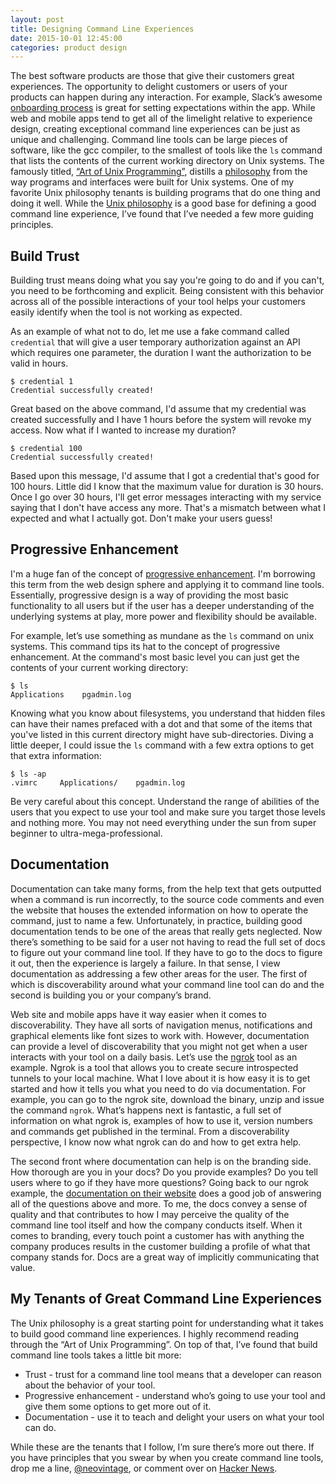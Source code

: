 ```yaml
---
layout: post
title: Designing Command Line Experiences
date: 2015-10-01 12:45:00
categories: product design
---
```



The best software products are those that give their customers great
experiences. The opportunity to delight customers or users of your products can
happen during any interaction. For example, Slack’s awesome [onboarding
process](https://www.useronboard.com/how-slack-onboards-new-users/)
is great for setting expectations within the app. While web and mobile apps tend
to get all of the limelight relative to experience design, creating exceptional
command line experiences can be just as unique and challenging. Command line
tools can be large pieces of software, like the gcc compiler, to the smallest of
tools like the `ls` command that lists the contents of the current working
directory on Unix systems. The famously titled, [“Art of Unix
Programming”](http://www.amazon.com/UNIX-Programming-Addison-Wesley-Professional-Computng/dp/0131429019/ref=sr_1_1?ie=UTF8&qid=1443728638&sr=8-1&keywords=art+of+unix+programming),
distills a [philosophy](http://catb.org/esr/writings/taoup/html/ch01s06.html) from the way programs and interfaces were built for Unix
systems. One of my favorite Unix philosophy tenants is building programs that do
one thing and doing it well. While the [Unix
philosophy](http://catb.org/esr/writings/taoup/html/ch01s06.html) is a good base for
defining a good command line experience, I’ve found that I’ve needed a few more
guiding principles.

## Build Trust

Building trust means doing what you say you're going to do and if you can't, you
need to be forthcoming and explicit. Being consistent with this behavior across
all of the possible interactions of your tool helps your customers easily
identify when the tool is not working as expected. 

As an example of what not to do, let me use a fake command called `credential`
that will give a user temporary authorization against an API which requires one
parameter, the duration I want the authorization to be valid in hours.

```
$ credential 1
Credential successfully created!
```

Great based on the above command, I'd assume that my credential was created
successfully and I have 1 hours before the system will revoke my access. Now
what if I wanted to increase my duration?

```
$ credential 100
Credential successfully created!
```

Based upon this message, I'd assume that I got a credential that's good for 100
hours. Little did I know that the maximum value for duration is 30 hours. Once I
go over 30 hours, I'll get error messages interacting with my service saying
that I don't have access any more. That's a mismatch between what I expected and
what I actually got. Don't make your users guess!

## Progressive Enhancement

I'm a huge fan of the concept of [progressive
enhancement](https://en.wikipedia.org/wiki/Progressive_enhancement). I'm
borrowing this term from the web design sphere and applying it to command line
tools. Essentially, progressive design is a way of providing the most basic
functionality to all users but if the user has a deeper understanding of the
underlying systems at play, more power and flexibility should be available.

For example, let’s use something as mundane as the `ls` command on unix systems.
This command tips its hat to the concept of progressive enhancement. At the
command's most basic level you can just get the contents of your current working
directory:

```
$ ls
Applications    pgadmin.log
```

Knowing what you know about filesystems, you understand that hidden files can
have their names prefaced with a dot and that some of the items that you've
listed in this current directory might have sub-directories. Diving a little
deeper, I could issue the `ls` command with a few extra options to get that
extra information:

```
$ ls -ap
.vimrc     Applications/    pgadmin.log
```

Be very careful about this concept. Understand the range of abilities of the
users that you expect to use your tool and make sure you target those levels and
nothing more. You may not need everything under the sun from super beginner to
ultra-mega-professional.

## Documentation

Documentation can take many forms, from the help text that gets outputted when a
command is run incorrectly, to the source code comments and even the website
that houses the extended information on how to operate the command, just to name
a few. Unfortunately, in practice, building good documentation tends to be one
of the areas that really gets neglected. Now there’s something to be said for a
user not having to read the full set of docs to figure out your command line
tool. If they have to go to the docs to figure it out, then the experience is
largely a failure. In that sense, I view documentation as addressing a few other
areas for the user. The first of which is discoverability around what your
command line tool can do and the second is building you or your company’s brand. 

Web site and mobile apps have it way easier when it comes to discoverability.
They have all sorts of navigation menus, notifications and graphical elements
like font sizes to work with. However, documentation can provide a level of
discoverability that you might not get when a user interacts with your tool on a
daily basis. Let’s use the [ngrok](https://ngrok.com/) tool as an example. Ngrok is a tool that allows
you to create secure introspected tunnels to your local machine. What I love
about it is how easy it is to get started and how it tells you what you need to
do via documentation. For example, you can go to the ngrok site, download the
binary, unzip and issue the command `ngrok`. What’s happens next is fantastic, a
full set of information on what ngrok is, examples of how to use it, version
numbers and commands get published in the terminal. From a discoverability
perspective, I know now what ngrok can do and how to get extra help. 

The second front where documentation can help is on the branding side. How
thorough are you in your docs? Do you provide examples? Do you tell users where
to go if they have more questions? Going back to our ngrok example, the
[documentation on their website](https://ngrok.com/docs) does a good job of answering all of the questions
above and more. To me, the docs convey a sense of quality and that contributes
to how I may perceive the quality of the command line tool itself and how the
company conducts itself. When it comes to branding, every touch point a customer
has with anything the company produces results in the customer building a
profile of what that company stands for. Docs are a great way of implicitly
communicating that value.

## My Tenants of Great Command Line Experiences

The Unix philosophy is a great starting point for understanding what it takes to
build good command line experiences. I highly recommend reading through the “Art
of Unix Programming”. On top of that, I’ve found that build command line tools
takes a little bit more:

  * Trust - trust for a command line tool means that a developer can
    reason about the behavior of your tool.
  * Progressive enhancement - understand who’s going to use your tool and give
    them some options to get more out of it.
  * Documentation - use it to teach and delight your users on what your tool can
    do.

While these are the tenants that I follow, I’m sure there’s more out there. If
you have principles that you swear by when you create command line tools, drop
me a line, [@neovintage](https://twitter.com/neovintage), or comment over on
[Hacker News](https://news.ycombinator.com/item?id=10314726). 

